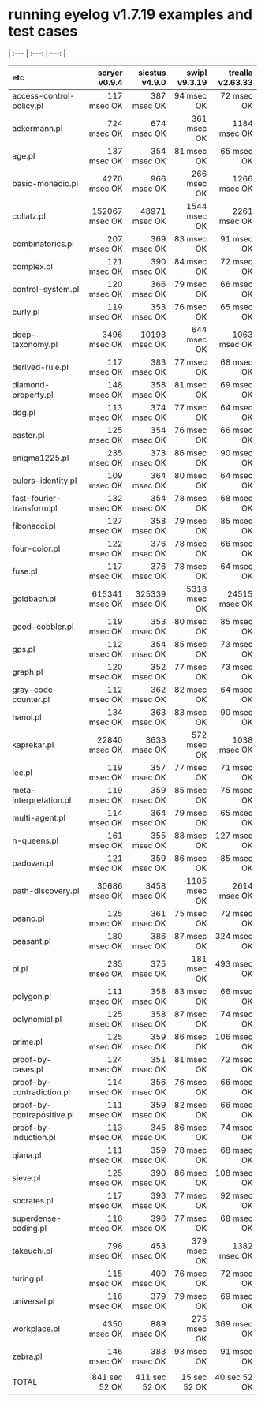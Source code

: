 # running eyelog v1.7.19 examples and test cases
| :---         |     :---:      |          ---: |

|etc                       |scryer v0.9.4   |sicstus v4.9.0  |swipl v9.3.19   |trealla v2.63.33|
| :---                     |           ---: |           ---: |           ---: |           ---: |
|access-control-policy.pl  |     117 msec OK|     387 msec OK|      94 msec OK|      72 msec OK|
|ackermann.pl              |     724 msec OK|     674 msec OK|     361 msec OK|    1184 msec OK|
|age.pl                    |     137 msec OK|     354 msec OK|      81 msec OK|      65 msec OK|
|basic-monadic.pl          |    4270 msec OK|     966 msec OK|     266 msec OK|    1266 msec OK|
|collatz.pl                |  152067 msec OK|   48971 msec OK|    1544 msec OK|    2261 msec OK|
|combinatorics.pl          |     207 msec OK|     369 msec OK|      83 msec OK|      91 msec OK|
|complex.pl                |     121 msec OK|     390 msec OK|      84 msec OK|      72 msec OK|
|control-system.pl         |     120 msec OK|     366 msec OK|      79 msec OK|      66 msec OK|
|curly.pl                  |     119 msec OK|     353 msec OK|      76 msec OK|      65 msec OK|
|deep-taxonomy.pl          |    3496 msec OK|   10193 msec OK|     644 msec OK|    1063 msec OK|
|derived-rule.pl           |     117 msec OK|     383 msec OK|      77 msec OK|      68 msec OK|
|diamond-property.pl       |     148 msec OK|     358 msec OK|      81 msec OK|      69 msec OK|
|dog.pl                    |     113 msec OK|     374 msec OK|      77 msec OK|      64 msec OK|
|easter.pl                 |     125 msec OK|     354 msec OK|      76 msec OK|      66 msec OK|
|enigma1225.pl             |     235 msec OK|     373 msec OK|      86 msec OK|      90 msec OK|
|eulers-identity.pl        |     109 msec OK|     364 msec OK|      80 msec OK|      64 msec OK|
|fast-fourier-transform.pl |     132 msec OK|     354 msec OK|      78 msec OK|      68 msec OK|
|fibonacci.pl              |     127 msec OK|     358 msec OK|      79 msec OK|      85 msec OK|
|four-color.pl             |     122 msec OK|     376 msec OK|      78 msec OK|      66 msec OK|
|fuse.pl                   |     117 msec OK|     376 msec OK|      78 msec OK|      64 msec OK|
|goldbach.pl               |  615341 msec OK|  325339 msec OK|    5318 msec OK|   24515 msec OK|
|good-cobbler.pl           |     119 msec OK|     353 msec OK|      80 msec OK|      85 msec OK|
|gps.pl                    |     112 msec OK|     354 msec OK|      85 msec OK|      73 msec OK|
|graph.pl                  |     120 msec OK|     352 msec OK|      77 msec OK|      73 msec OK|
|gray-code-counter.pl      |     112 msec OK|     362 msec OK|      82 msec OK|      64 msec OK|
|hanoi.pl                  |     134 msec OK|     363 msec OK|      83 msec OK|      90 msec OK|
|kaprekar.pl               |   22840 msec OK|    3633 msec OK|     572 msec OK|    1038 msec OK|
|lee.pl                    |     119 msec OK|     357 msec OK|      77 msec OK|      71 msec OK|
|meta-interpretation.pl    |     119 msec OK|     359 msec OK|      85 msec OK|      75 msec OK|
|multi-agent.pl            |     114 msec OK|     364 msec OK|      79 msec OK|      65 msec OK|
|n-queens.pl               |     161 msec OK|     355 msec OK|      88 msec OK|     127 msec OK|
|padovan.pl                |     121 msec OK|     359 msec OK|      86 msec OK|      85 msec OK|
|path-discovery.pl         |   30686 msec OK|    3458 msec OK|    1105 msec OK|    2614 msec OK|
|peano.pl                  |     125 msec OK|     361 msec OK|      75 msec OK|      72 msec OK|
|peasant.pl                |     180 msec OK|     386 msec OK|      87 msec OK|     324 msec OK|
|pi.pl                     |     235 msec OK|     375 msec OK|     181 msec OK|     493 msec OK|
|polygon.pl                |     111 msec OK|     358 msec OK|      83 msec OK|      66 msec OK|
|polynomial.pl             |     125 msec OK|     358 msec OK|      87 msec OK|      74 msec OK|
|prime.pl                  |     125 msec OK|     359 msec OK|      86 msec OK|     106 msec OK|
|proof-by-cases.pl         |     124 msec OK|     351 msec OK|      81 msec OK|      72 msec OK|
|proof-by-contradiction.pl |     114 msec OK|     356 msec OK|      76 msec OK|      66 msec OK|
|proof-by-contrapositive.pl|     111 msec OK|     359 msec OK|      82 msec OK|      66 msec OK|
|proof-by-induction.pl     |     113 msec OK|     345 msec OK|      86 msec OK|      74 msec OK|
|qiana.pl                  |     111 msec OK|     359 msec OK|      78 msec OK|      68 msec OK|
|sieve.pl                  |     125 msec OK|     390 msec OK|      86 msec OK|     108 msec OK|
|socrates.pl               |     117 msec OK|     393 msec OK|      77 msec OK|      92 msec OK|
|superdense-coding.pl      |     116 msec OK|     396 msec OK|      77 msec OK|      68 msec OK|
|takeuchi.pl               |     798 msec OK|     453 msec OK|     379 msec OK|    1382 msec OK|
|turing.pl                 |     115 msec OK|     400 msec OK|      76 msec OK|      72 msec OK|
|universal.pl              |     116 msec OK|     379 msec OK|      79 msec OK|      69 msec OK|
|workplace.pl              |    4350 msec OK|     889 msec OK|     275 msec OK|     369 msec OK|
|zebra.pl                  |     146 msec OK|     383 msec OK|      93 msec OK|      91 msec OK|
|                          |                |                |                |                |
|TOTAL                     |   841 sec 52 OK|   411 sec 52 OK|    15 sec 52 OK|    40 sec 52 OK|
